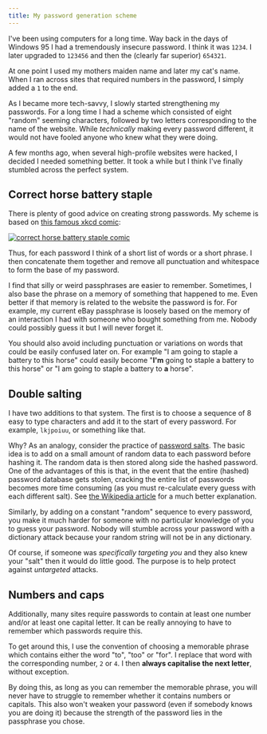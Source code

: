 ```yaml
---
title: My password generation scheme
---
```


I've been using computers for a long time. Way back in the days of Windows 95 I had a tremendously insecure password. I think it was `1234`. I later upgraded to `123456` and then the (clearly far superior) `654321`. 

At one point I used my mothers maiden name and later my cat's name. When I ran across sites that required numbers in the password, I simply added a `1` to the end.


As I became more tech-savvy, I slowly started strengthening my passwords. For a long time I had a scheme which consisted of eight "random" seeming characters, followed by two letters corresponding to the name of the website. While *technically* making every password different, it would not have fooled anyone who knew what they were doing. 

A few months ago, when several high-profile websites were hacked, I decided I needed something better. It took a while but I think I've finally stumbled across the perfect system. 

## Correct horse battery staple

There is plenty of good advice on creating strong passwords. My scheme is based on [this famous xkcd comic](http://xkcd.com/936/):

[![correct horse battery staple comic](http://imgs.xkcd.com/comics/password_strength.png)](http://xkcd.com/936/)

Thus, for each password I think of a short list of words or a short phrase. I then concatenate them together and remove all punctuation and whitespace to form the base of my password. 

I find that silly or weird passphrases are easier to remember. Sometimes, I also base the phrase on a memory of something that happened to me. Even better if that memory is related to the website the password is for. For example, my current eBay passphrase is loosely based on the memory of an interaction I had with someone who bought something from me. Nobody could possibly guess it but I will never forget it. 

You should also avoid including punctuation or variations on words that could be easily confused later on. For example "I am going to staple a battery to this horse" could easily become "**I'm** going to staple a battery to this horse" or "I am going to staple a battery to **a** horse".

## Double salting

I have two additions to that system. The first is to choose a sequence of 8 easy to type characters and add it to the start of every password. For example, `lkjpoiuu`, or something like that. 

Why? As an analogy, consider the practice of <a href="http://en.wikipedia.org/wiki/Salt_(cryptography)">password salts</a>. The basic idea is to add on a small amount of random data to each password before hashing it. The random data is then stored along side the hashed password. One of the advantages of this is that, in the event that the entire (hashed) password database gets stolen, cracking the entire list of passwords becomes more time consuming (as you must re-calculate every guess with each different salt). See <a href="http://en.wikipedia.org/wiki/Salt_(cryptography)#Benefits">the Wikipedia article</a> for a much better explanation. 

Similarly, by adding on a constant "random" sequence to every password, you make it much harder for someone with no particular knowledge of you to guess your password. Nobody will stumble across your password with a dictionary attack because your random string will not be in any dictionary. 

Of course, if someone was *specifically targeting you* and they also knew your "salt" then it would do little good. The purpose is to help protect against *untargeted* attacks. 

## Numbers and caps

Additionally, many sites require passwords to contain at least one number and/or at least one capital letter. It can be really annoying to have to remember which passwords require this. 

To get around this, I use the convention of choosing a memorable phrase which contains either the word "to", "too" or "for". I replace that word with the corresponding number, `2` or `4`. I then **always capitalise the next letter**, without exception. 

By doing this, as long as you can remember the memorable phrase, you will never have to struggle to remember whether it contains numbers or capitals. This also won't weaken your password (even if somebody knows you are doing it) because the strength of the password lies in the passphrase you chose. 
